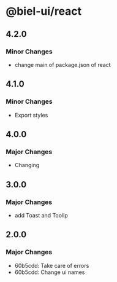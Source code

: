 # @biel-ui/react

## 4.2.0

### Minor Changes

- change main of package.json of react

## 4.1.0

### Minor Changes

- Export styles

## 4.0.0

### Major Changes

- Changing

## 3.0.0

### Major Changes

- add Toast and Toolip

## 2.0.0

### Major Changes

- 60b5cdd: Take care of errors
- 60b5cdd: Change ui names
